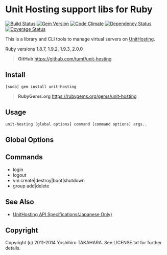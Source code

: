 Unit Hosting support libs for Ruby
==================================

[![Build Status](https://travis-ci.org/tumf/unit-hosting.png?branch=master)](https://travis-ci.org/tumf/unit-hosting)
[![Gem Version](https://badge.fury.io/rb/unit-hosting.png)](http://badge.fury.io/rb/unit-hosting)
[![Code Climate](https://codeclimate.com/github/tumf/unit-hosting.png)](https://codeclimate.com/github/tumf/unit-hosting)
[![Dependency Status](https://gemnasium.com/tumf/unit-hosting.png)](https://gemnasium.com/tumf/unit-hosting)
[![Coverage Status](https://coveralls.io/repos/tumf/unit-hosting/badge.png?branch=master)](https://coveralls.io/r/tumf/unit-hosting?branch=master)

This is a library and CLI tools to manage virtual servers on [UnitHosting](http://www.unit-hosting.com).

Ruby versions 1.8.7, 1.9.2, 1.9.3, 2.0.0

> **GitHub**
> https://github.com/tumf/unit-hosting


Install
-------

    [sudo] gem install unit-hosting
 
 > **RubyGems.org**
 > https://rubygems.org/gems/unit-hosting

Usage
-----

    unit-hosting [global options] command [command options] args..

Global Options
---------------


Commands
--------

* login
* logout
* vm create|destroy|boot|shutdown
* group add|delete

See Also
--------

* [UnitHosting API Specifications(Japanese Only)](http://blog.unit-hosting.com/doc/api-spec)

Copyright
---------

Copyright (c) 2011-2014 Yoshihiro TAKAHARA. See LICENSE.txt for further details.
